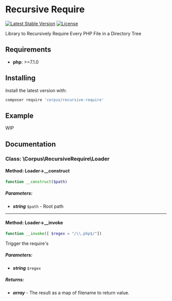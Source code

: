 # Recursive Require

[![Latest Stable Version](https://poser.pugx.org/corpus/recursive-require/version)](https://packagist.org/packages/corpus/recursive-require)
[![License](https://poser.pugx.org/corpus/recursive-require/license)](https://packagist.org/packages/corpus/recursive-require)


Library to Recursively Require Every PHP File in a Directory Tree

## Requirements

- **php**: >=7.1.0

## Installing

Install the latest version with:

```bash
composer require 'corpus/recursive-require'
```

## Example

WIP

## Documentation

### Class: \Corpus\RecursiveRequire\Loader

#### Method: Loader->__construct

```php
function __construct($path)
```

##### Parameters:

- ***string*** `$path` - Root path

---

#### Method: Loader->__invoke

```php
function __invoke([ $regex = "/\\.php$/"])
```

Trigger the require's

##### Parameters:

- ***string*** `$regex`

##### Returns:

- ***array*** - The result as a map of filename to return value.